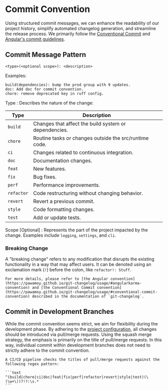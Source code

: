 # Commit Convention

Using structured commit messages, we can enhance the readability of our project history, simplify automated changelog generation, and streamline the release process. We primarily follow the [Conventional Commit](https://www.conventionalcommits.org/) and [Angular's commit guidelines](https://github.com/angular/angular.js/blob/master/DEVELOPERS.md#commits).

## Commit Message Pattern

```text
<type>(<optional scope>): <description>
```

Examples:

```text
build(dependencies): bump the prod group with 9 updates.
doc: Add doc for commit convention.
chore: remove deprecated key in ruff config.
```

Type
: Describes the nature of the change:

| Type      | Description                                            |
|-----------|--------------------------------------------------------|
| `build`   | Changes that affect the build system or dependencies.  |
| `chore`   | Routine tasks or changes outside the src/runtime code. |
| `ci`      | Changes related to continuous integration.             |
| `doc`     | Documentation changes.                                 |
| `feat`    | New features.                                          |
| `fix`     | Bug fixes.                                             |
| `perf`    | Performance improvements.                              |
| `refactor`| Code restructuring without changing behavior.          |
| `revert`  | Revert a previous commit.                              |
| `style`   | Code formatting changes.                               |
| `test`    | Add or update tests.                                   |

Scope [Optional]
: Represents the part of the project impacted by the change. Examples include `logging`, `settings`, and `cli`.

### Breaking Change

A "breaking change" refers to any modification that disrupts the existing functionality in a way that may affect users. It can be denoted using an exclamation mark (`!`) before the colon, like `refactor!: Stuff`.

```{note}
For more details, please refer to [the Angular convention](https://pawamoy.github.io/git-changelog/usage/#angularkarma-convention) and [the Conventional Commit convention](https://pawamoy.github.io/git-changelog/usage/#conventional-commit-convention) described in the documentation of `git-changelog`.
```

## Commit in Development Branches

While the commit convention seems strict, we aim for flexibility during the development phase.
By adhering to the [project configuration](proj.md#project-configuration), all changes should be introduced via pull/merge requests.
Using the squash merge strategy, the emphasis is primarily on the title of pull/merge requests.
In this way, individual commit within development branches does not need to strictly adhere to the commit convention.

````{note}
A CI/CD pipeline checks the titles of pull/merge requests against the following regex pattern:

```text
^(build|chore|ci|doc|feat|fix|perf|refactor|revert|style|test)(\(\w+\))?!?:\s.*
```
````

